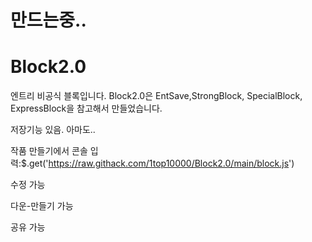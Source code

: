 # 만드는중..
# Block2.0
엔트리 비공식 블록입니다.
Block2.0은 EntSave,StrongBlock, SpecialBlock, ExpressBlock을 참고해서 만들었습니다.

저장기능 있음. 아마도..

작품 만들기에서 콘솔 입력:$.get('https://raw.githack.com/1top10000/Block2.0/main/block.js')

수정 가능

다운-만들기 가능

공유 가능
